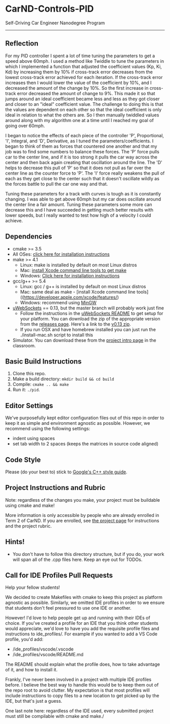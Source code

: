 # CarND-Controls-PID
Self-Driving Car Engineer Nanodegree Program

---

## Reflection

For my PID controller I spent a lot of time tuning the parameters to get a speed
above 60mph. I used a method like Twiddle to tune the parameters in which I implemented a function that adjusted the coefficient values (Kp, Ki, Kd) by increasing them by 10% if cross-track error decreases from the lowest cross-track error achieved for each iteration. If the cross-track error increases then I would lower the value of the coefficient by 10%, and I decreased the amount of the change by 10%. So the first increase in cross-track error decreased the amount of change to 9%. This made it so that jumps around an ideal coefficient became less and less as they got closer and closer to an "ideal" coefficient value. The challenge to doing this is that the values are dependent on each other so that the ideal coefficient is only ideal in relation to what the others are. So I then manually twiddled values around along with my algorithm one at a time until I reached my goal of going over 60mph.

I began to notice the effects of each piece of the controller 'P', Proportional, 'I', Integral, and 'D', Derivative, as I tuned the parameters/coefficients. I began to think of them as forces that countered one another and that my job was to find some numbers to balance these forces. The 'P' force pulls car to the center line, and if it is too strong it pulls the car way across the center and then back again creating that oscillation around the line. The 'D' helps to decrease this pull of 'P' so that it does not pull as far over the center line as the counter force to 'P'. The 'I' force really weakens the pull of each as they get close to the center such that it doesn't oscillate wildly as the forces battle to pull the car one way and that.

Tuning these parameters for a track with curves is tough as it is constantly changing. I was able to get above 60mph but my car does oscillate around the center line a fair amount. Tuning these parameters some more can decrease this and I have succeeded in getting much better results with lower speeds, but I really wanted to test how high of a velocity I could achieve.

## Dependencies

* cmake >= 3.5
 * All OSes: [click here for installation instructions](https://cmake.org/install/)
* make >= 4.1
  * Linux: make is installed by default on most Linux distros
  * Mac: [install Xcode command line tools to get make](https://developer.apple.com/xcode/features/)
  * Windows: [Click here for installation instructions](http://gnuwin32.sourceforge.net/packages/make.htm)
* gcc/g++ >= 5.4
  * Linux: gcc / g++ is installed by default on most Linux distros
  * Mac: same deal as make - [install Xcode command line tools]((https://developer.apple.com/xcode/features/)
  * Windows: recommend using [MinGW](http://www.mingw.org/)
* [uWebSockets](https://github.com/uWebSockets/uWebSockets) == 0.13, but the master branch will probably work just fine
  * Follow the instructions in the [uWebSockets README](https://github.com/uWebSockets/uWebSockets/blob/master/README.md) to get setup for your platform. You can download the zip of the appropriate version from the [releases page](https://github.com/uWebSockets/uWebSockets/releases). Here's a link to the [v0.13 zip](https://github.com/uWebSockets/uWebSockets/archive/v0.13.0.zip).
  * If you run OSX and have homebrew installed you can just run the ./install-mac.sh script to install this
* Simulator. You can download these from the [project intro page](https://github.com/udacity/CarND-PID-Control-Project/releases) in the classroom.

## Basic Build Instructions

1. Clone this repo.
2. Make a build directory: `mkdir build && cd build`
3. Compile: `cmake .. && make`
4. Run it: `./pid`.

## Editor Settings

We've purposefully kept editor configuration files out of this repo in order to
keep it as simple and environment agnostic as possible. However, we recommend
using the following settings:

* indent using spaces
* set tab width to 2 spaces (keeps the matrices in source code aligned)

## Code Style

Please (do your best to) stick to [Google's C++ style guide](https://google.github.io/styleguide/cppguide.html).

## Project Instructions and Rubric

Note: regardless of the changes you make, your project must be buildable using
cmake and make!

More information is only accessible by people who are already enrolled in Term 2
of CarND. If you are enrolled, see [the project page](https://classroom.udacity.com/nanodegrees/nd013/parts/40f38239-66b6-46ec-ae68-03afd8a601c8/modules/f1820894-8322-4bb3-81aa-b26b3c6dcbaf/lessons/e8235395-22dd-4b87-88e0-d108c5e5bbf4/concepts/6a4d8d42-6a04-4aa6-b284-1697c0fd6562)
for instructions and the project rubric.

## Hints!

* You don't have to follow this directory structure, but if you do, your work
  will span all of the .cpp files here. Keep an eye out for TODOs.

## Call for IDE Profiles Pull Requests

Help your fellow students!

We decided to create Makefiles with cmake to keep this project as platform
agnostic as possible. Similarly, we omitted IDE profiles in order to we ensure
that students don't feel pressured to use one IDE or another.

However! I'd love to help people get up and running with their IDEs of choice.
If you've created a profile for an IDE that you think other students would
appreciate, we'd love to have you add the requisite profile files and
instructions to ide_profiles/. For example if you wanted to add a VS Code
profile, you'd add:

* /ide_profiles/vscode/.vscode
* /ide_profiles/vscode/README.md

The README should explain what the profile does, how to take advantage of it,
and how to install it.

Frankly, I've never been involved in a project with multiple IDE profiles
before. I believe the best way to handle this would be to keep them out of the
repo root to avoid clutter. My expectation is that most profiles will include
instructions to copy files to a new location to get picked up by the IDE, but
that's just a guess.

One last note here: regardless of the IDE used, every submitted project must
still be compilable with cmake and make./
